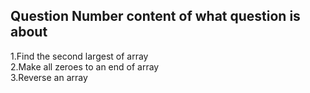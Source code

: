 Question Number content of what question is about
-------------------------------------------------

1.Find the second largest of array   
2.Make all zeroes to an end of array  
3.Reverse an array

